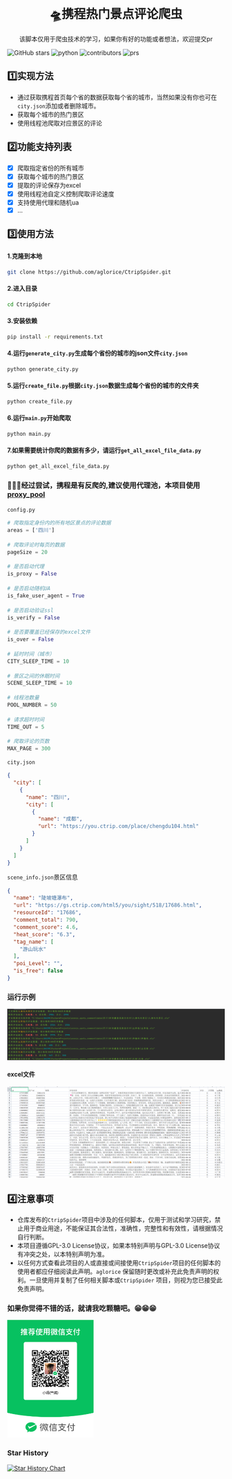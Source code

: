 <div align="center">
    <h1 align="center">
     🛸携程热门景点评论爬虫
    </h1>
<p>该脚本仅用于爬虫技术的学习，如果你有好的功能或者想法，欢迎提交pr</p>
</div>

![GitHub stars](https://img.shields.io/github/stars/aglorice/CtripSpider.svg)
![python](https://img.shields.io/badge/python-3.10-blue)
![contributors](https://badgen.net/github/contributors/aglorice/CtripSpider)
![prs](https://badgen.net/github/prs/aglorice/CtripSpider)

## 1️⃣实现方法

- 通过获取携程首页每个省的数据获取每个省的城市，当然如果没有你也可在`city.json`添加或者删除城市。
- 获取每个城市的热门景区
- 使用线程池爬取对应景区的评论

## 2️⃣功能支持列表

* [x] 爬取指定省份的所有城市
* [x] 获取每个城市的热门景区
* [x] 提取的评论保存为excel
* [x] 使用线程池自定义控制爬取评论速度
* [x] 支持使用代理和随机ua
* [x] ...

## 3️⃣使用方法

#### 1.克隆到本地

```bash
git clone https://github.com/aglorice/CtripSpider.git
```

#### 2.进入目录

```bash
cd CtripSpider
```

#### 3.安装依赖

```bash
pip install -r requirements.txt
```

#### 4.运行`generate_city.py`生成每个省份的城市的json文件`city.json`

```bash
python generate_city.py
```

#### 5.运行`create_file.py`根据`city.json`数据生成每个省份的城市的文件夹

```bash
python create_file.py
```

#### 6.运行`main.py`开始爬取

```bash
python main.py
```
#### 7.如果需要统计你爬的数据有多少，请运行`get_all_excel_file_data.py`

```bash
python get_all_excel_file_data.py
```

### 🐞🐞🐞经过尝试，携程是有反爬的,建议使用代理池，本项目使用[proxy_pool](https://github.com/jhao104/proxy_pool)

`config.py`

```python
# 爬取指定身份内的所有地区景点的评论数据
areas = ['四川']

# 爬取评论时每页的数据
pageSize = 20

# 是否启动代理
is_proxy = False

# 是否启动随机UA
is_fake_user_agent = True

# 是否启动验证ssl
is_verify = False

# 是否要覆盖已经保存的excel文件
is_over = False

# 延时时间（城市）
CITY_SLEEP_TIME = 10

# 景区之间的休眠时间
SCENE_SLEEP_TIME = 10

# 线程池数量
POOL_NUMBER = 50

# 请求超时时间
TIME_OUT = 5

# 爬取评论的页数
MAX_PAGE = 300

```

`city.json`

```json
{
  "city": [
    {
      "name": "四川",
      "city": [
        {
          "name": "成都",
          "url": "https://you.ctrip.com/place/chengdu104.html"
        }
      ]
    }
  ]
}
```

`scene_info.json`景区信息

```json
{
  "name": "陡坡塘瀑布",
  "url": "https://gs.ctrip.com/html5/you/sight/518/17686.html",
  "resourceId": "17686",
  "comment_total": 790,
  "comment_score": 4.6,
  "heat_score": "6.3",
  "tag_name": [
    "游山玩水"
  ],
  "poi_Level": "",
  "is_free": false
}
```
### 运行示例
![](img/img.png)
#### excel文件
![](img/img_1.png)

## 4️⃣注意事项

- 仓库发布的`CtripSpider`项目中涉及的任何脚本，仅用于测试和学习研究，禁止用于商业用途，不能保证其合法性，准确性，完整性和有效性，请根据情况自行判断。
- 本项目遵循GPL-3.0 License协议，如果本特别声明与GPL-3.0 License协议有冲突之处，以本特别声明为准。
- 以任何方式查看此项目的人或直接或间接使用`CtripSpider`项目的任何脚本的使用者都应仔细阅读此声明。`aglorice` 保留随时更改或补充此免责声明的权利。一旦使用并复制了任何相关脚本或`CtripSpider`
  项目，则视为您已接受此免责声明。

### 如果你觉得不错的话，就请我吃颗糖吧。😁😁😁

<img src="img\img_4.png" alt="img_4" width="200" height="272" />

### Star History

[![Star History Chart](https://api.star-history.com/svg?repos=aglorice/CtripSpider&type=Date)](https://star-history.com/#aglorice/CtripSpider&Date)
